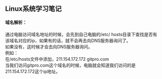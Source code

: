 ## Linux系统学习笔记

#### 域名解析：
通过电脑访问域名地址的时候，会先到自己电脑的/etc/  hosts目录下查找是否有该域名对应的ip，如果有的话，就不会再去向DNS服务器询问了。  
如果没有，这时候才会去向DNS服务器询问。  
例如：  
在/etc/hosts文件中添加，211.154.172.172 gitpro.com  
当我们访问gitpro.com这个域名的时候，电脑就会知道我们访问的是211.154.172.172这个ip地址。